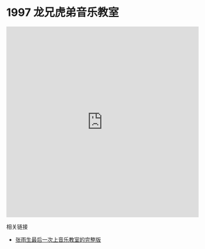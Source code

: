 # 1997 龙兄虎弟音乐教室

<iframe src="https://player.bilibili.com/player.html?isOutside=true&aid=74352651&bvid=BV1wE411b71j&cid=127183829&p=1&high_quality=1&danmaku=0&autoplay=0" allowfullscreen="allowfullscreen" width="100%" height="500" scrolling="no" frameborder="0" sandbox="allow-top-navigation allow-same-origin allow-forms allow-scripts"></iframe>

相关链接

-   [张雨生最后一次上音乐教室的完整版](https://www.bilibili.com/video/BV1wE411b71j/)
